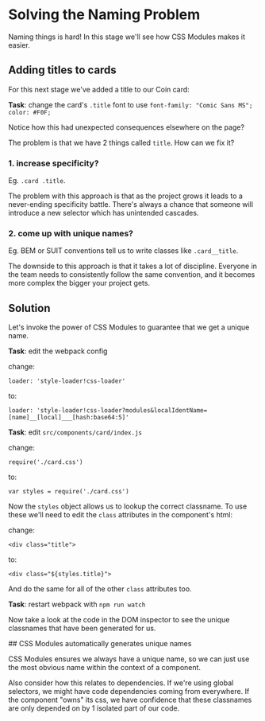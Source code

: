 <h1 class="title">Solving the Naming Problem</h1>

Naming things is hard! In this stage we'll see how CSS Modules makes it easier.

<h2 class="title">Adding titles to cards</h2>

For this next stage we've added a title to our Coin card:

<div id="root"></div>

**Task**: change the card's `.title` font to use `font-family: "Comic Sans MS"; color: #F0F;`

Notice how this had unexpected consequences elsewhere on the page?

The problem is that we have 2 things called `title`. How can we fix it?

<h3 class="title">1. increase specificity?</h3>

Eg. `.card .title`.

The problem with this approach is that as the project grows it leads to a never-ending specificity battle.  There's always a chance that someone will introduce a new selector which has unintended cascades.

<h3 class="title">2. come up with unique names?</h3>

Eg. BEM or SUIT conventions tell us to write classes like `.card__title`.

The downside to this approach is that it takes a lot of discipline.  Everyone in the team needs to consistently follow the same convention, and it becomes more complex the bigger your project gets.

<h2 class="title">Solution</h2>

Let's invoke the power of CSS Modules to guarantee that we get a unique name.

**Task**: edit the webpack config

change:

```
loader: 'style-loader!css-loader'
```

to:

```
loader: 'style-loader!css-loader?modules&localIdentName=[name]__[local]___[hash:base64:5]'
```

**Task**: edit `src/components/card/index.js`

change:

```
require('./card.css')
```

to:

```
var styles = require('./card.css')
```

Now the `styles` object allows us to lookup the correct classname. To use these we'll need to edit the `class` attributes in the component's html:

change:

```
<div class="title">
```

to:

```
<div class="${styles.title}">
```

And do the same for all of the other `class` attributes too.

**Task**: restart webpack with `npm run watch`

Now take a look at the code in the DOM inspector to see the unique classnames that have been generated for us.

<div class="core-concept">
## CSS Modules automatically generates unique names

CSS Modules ensures we always have a unique name, so we can just use the most obvious name within the context of a component.

Also consider how this relates to dependencies. If we're using global selectors, we might have code dependencies coming from everywhere. If the component "owns" its css, we have confidence that these classnames are only depended on by 1 isolated part of our code.
</div>
